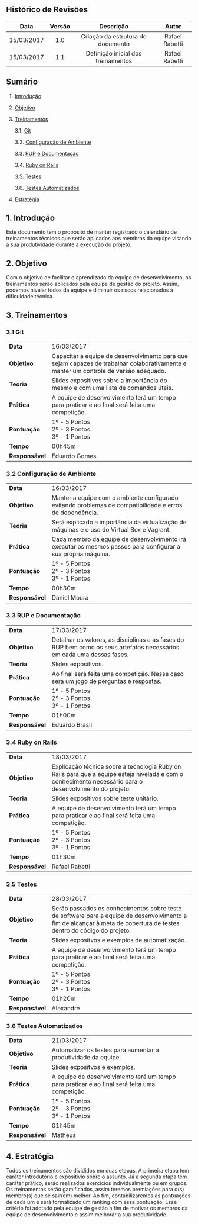## Histórico de Revisões

| Data | Versão | Descrição | Autor |
|:----:|:------:|:---------:|:-----:|
|15/03/2017|1.0|Criação da estrutura do documento|Rafael Rabetti|
|15/03/2017|1.1|Definição inicial dos treinamentos|Rafael Rabetti|

## Sumário
1.   [Introdução](#1-introdução)

2.   [Objetivo](#2-objetivo)

3.   [Treinamentos](#3-treinamentos)

     3.1. [Git](#31-git)

     3.2. [Configuração de Ambiente](#32-configuração-de-ambiente)

     3.3. [RUP e Documentação](#33-rup-e-documentação)

     3.4. [Ruby on Rails](#34-ruby-on-rails)

     3.5. [Testes](#35-testes)

     3.6. [Testes Automatizados](#36-testes-automatizados)

4.   [Estratégia](#4-estratégia) 

## 1. Introdução

Este documento tem o propósito de manter registrado o calendário de treinamentos técnicos que serão aplicados aos membros da equipe visando a sua produtividade durante a execução do projeto.

## 2. Objetivo

Com o objetivo de facilitar o aprendizado da equipe de desenvolvimento, os treinamentos serão aplicados pela equipe de gestão do projeto. Assim, podemos nivelar todos da equipe e diminuir os riscos relacionados à dificuldade técnica.

## 3. Treinamentos

### 3.1 Git

| | |
|-|-|
|**Data**|16/03/2017|
|**Objetivo**|Capacitar a equipe de desenvolvimento para que sejam capazes de trabalhar colaborativamente e manter um controle de versão adequado.|
|**Teoria**|Slides expositivos sobre a importância do mesmo e com uma lista de comandos úteis.|
|**Prática**|A equipe de desenvolvimento terá um tempo para praticar e ao final será feita uma competição. |
|**Pontuação**|1º - 5 Pontos <br />2º - 3 Pontos <br />3º - 1 Pontos |
|**Tempo**|00h45m|
|**Responsável**|Eduardo Gomes|


### 3.2 Configuração de Ambiente

| | |
|-|-|
|**Data**|16/03/2017|
|**Objetivo**|Manter a equipe com o ambiente configurado evitando problemas de compatibilidade e erros de dependência.|
|**Teoria**|Será explicado a importância da virtualização de máquinas e o uso do Virtual Box e Vagrant.|
|**Prática**|Cada membro da equipe de desenvolvimento irá executar os mesmos passos para configurar a sua própria máquina.|
|**Pontuação**|1º - 5 Pontos <br />2º - 3 Pontos <br />3º - 1 Pontos |
|**Tempo**|00h30m|
|**Responsável**|Daniel Moura|

### 3.3 RUP e Documentação


| | |
|-|-|
|**Data**|17/03/2017|
|**Objetivo**|Detalhar os valores, as disciplinas e as fases do RUP bem como os seus artefatos necessários em cada uma dessas fases.|
|**Teoria**|Slides expositivos.|
|**Prática**|Ao final será feita uma competição. Nesse caso será um jogo de perguntas e respostas. |
|**Pontuação**|1º - 5 Pontos <br />2º - 3 Pontos <br />3º - 1 Pontos |
|**Tempo**|01h00m|
|**Responsável**|Eduardo Brasil|

### 3.4 Ruby on Rails


| | |
|-|-|
|**Data**|18/03/2017|
|**Objetivo**|Explicação técnica sobre a tecnologia Ruby on Rails para que a equipe esteja nivelada e com o conhecimento necessário para o desenvolvimento do projeto.|
|**Teoria**|Slides expositivos sobre teste unitário.|
|**Prática**|A equipe de desenvolvimento terá um tempo para praticar e ao final será feita uma competição.|
|**Pontuação**|1º - 5 Pontos <br />2º - 3 Pontos <br />3º - 1 Pontos |
|**Tempo**|01h30m|
|**Responsável**|Rafael Rabetti|

### 3.5 Testes


| | |
|-|-|
|**Data**|28/03/2017|
|**Objetivo**|Serão passados os conhecimentos sobre teste de software para a equipe de desenvolvimento a fim de alcançar à meta de cobertura de testes dentro do código do projeto.|
|**Teoria**|Slides expositvos e exemplos de automatização.|
|**Prática**|A equipe de desenvolvimento terá um tempo para praticar e ao final será feita uma competição.|
|**Pontuação**|1º - 5 Pontos <br />2º - 3 Pontos <br />3º - 1 Pontos |
|**Tempo**|01h20m|
|**Responsável**|Alexandre |

### 3.6 Testes Automatizados


| | |
|-|-|
|**Data**|21/03/2017|
|**Objetivo**|Automatizar os testes para aumentar a produtividade da equipe.|
|**Teoria**|Slides expositvos e exemplos.|
|**Prática**|A equipe de desenvolvimento terá um tempo para praticar e ao final será feita uma competição.|
|**Pontuação**|1º - 5 Pontos <br />2º - 3 Pontos <br />3º - 1 Pontos |
|**Tempo**|01h45m|
|**Responsável**|Matheus|

## 4. Estratégia

Todos os treinamentos são divididos em duas etapas. A primeira etapa tem caráter introdutório e expositivio sobre o assunto. Já a segunda etapa tem caráter prático, serão realizados exercícios individualmente ou em grupos. Os treinamentos serão gamificados, assim teremos premiações para o(s) membro(s) que se sair(em) melhor. Ao fim, contabilizaremos as pontuações de cada um e será formalizado um ranking com essa pontuação. Esse critério foi adotado pela equipe de gestão a fim de motivar os membros da equipe de desenvolvimento e assim melhorar a sua produtividade.
